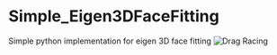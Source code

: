 # Simple_Eigen3DFaceFitting
Simple python implementation for eigen 3D face fitting
![Drag Racing](Dragster.jpg)

